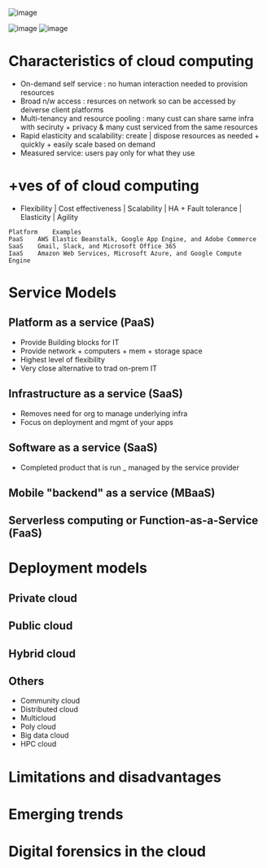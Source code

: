 ![image](https://user-images.githubusercontent.com/466385/230715625-4bcad820-719e-4334-bd22-14ae21724c0b.png)

![image](https://user-images.githubusercontent.com/466385/214029827-8337cc70-0f9e-417e-bd15-5be5b6d8be9f.png)
![image](https://user-images.githubusercontent.com/466385/230715329-81a4cc4f-134a-4cd9-a8e9-288c32bcd17e.png)

# Characteristics of cloud computing
- On-demand self service : no human interaction needed to provision resources
- Broad n/w access : resurces on network so can be accessed by deiverse client platforms 
- Multi-tenancy and resource pooling : many cust can share same infra with seciruty + privacy & many cust serviced from the same resources
- Rapid elasticity and scalability: create | dispose resources as needed + quickly + easily scale based on demand
- Measured service: users pay only for what they use

# +ves of of cloud computing 
- Flexibility | Cost effectiveness | Scalability | HA + Fault tolerance | Elasticity | Agility 

```
Platform	Examples
PaaS	AWS Elastic Beanstalk, Google App Engine, and Adobe Commerce
SaaS	Gmail, Slack, and Microsoft Office 365
IaaS	Amazon Web Services, Microsoft Azure, and Google Compute Engine
```
# Service Models
## Platform as a service (PaaS)
- Provide Building blocks for IT
- Provide network + computers + mem + storage space
- Highest level of flexibility
- Very close alternative to trad on-prem IT

## Infrastructure as a service (SaaS)
- Removes need for org to manage underlying infra
- Focus on deployment and mgmt of your apps

## Software as a service (SaaS)
- Completed product that is run _ managed by the service provider

## Mobile "backend" as a service (MBaaS)

## Serverless computing or Function-as-a-Service (FaaS)

# Deployment models
## Private cloud
## Public cloud
## Hybrid cloud
## Others
- Community cloud
- Distributed cloud
- Multicloud
- Poly cloud
- Big data cloud
- HPC cloud
# Limitations and disadvantages
# Emerging trends
# Digital forensics in the cloud
